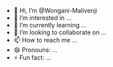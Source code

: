 - 👋 Hi, I’m @Wongani-Malivenji
- 👀 I’m interested in ...
- 🌱 I’m currently learning ...
- 💞️ I’m looking to collaborate on ...
- 📫 How to reach me ...
- 😄 Pronouns: ...
- ⚡ Fun fact: ...

<!---
Wongani-Malivenji/Wongani-Malivenji is a ✨ special ✨ repository because its `README.md` (this file) appears on your GitHub profile.
You can click the Preview link to take a look at your changes.
--->
